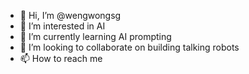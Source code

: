 - 👋 Hi, I’m @wengwongsg
- 👀 I’m interested in AI
- 🌱 I’m currently learning AI prompting
- 💞️ I’m looking to collaborate on building talking robots
- 📫 How to reach me 

<!---
wengwongsg/wengwongsg is a ✨ special ✨ repository because its `README.md` (this file) appears on your GitHub profile.
You can click the Preview link to take a look at your changes.
--->

